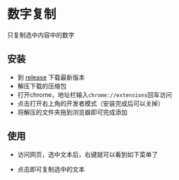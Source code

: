 # 数字复制
 
只复制选中内容中的数字

## 安装

* 到 [release](https://github.com/noah227/crx-copy-only-numbers/releases) 下载最新版本
* 解压下载的压缩包
* 打开chrome，地址栏输入`chrome://extensions`回车访问
* 点击打开右上角的开发者模式（安装完成后可以关掉）
* 将解压的文件夹拖到浏览器即可完成添加

## 使用

* 访问网页，选中文本后，右键就可以看到如下菜单了

* 点击即可复制选中的文本
